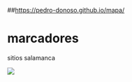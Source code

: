 ##https://pedro-donoso.github.io/mapa/

# marcadores

sitios salamanca

![](https://user-images.githubusercontent.com/68760595/128253037-9465381b-9f46-4079-9c4b-3730502fb9fc.PNG)

